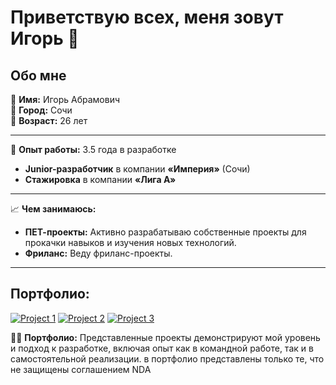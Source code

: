 # Приветствую всех, меня зовут Игорь 👋
## Обо мне

👤 **Имя:** Игорь Абрамович  
📍 **Город:** Сочи  
🎂 **Возраст:** 26 лет  

---

💼 **Опыт работы:** 3.5 года в разработке  
- **Junior-разработчик** в компании **«Империя»** (Сочи)  
- **Стажировка** в компании **«Лига А»**

---

📈 **Чем занимаюсь:**
- **ПЕТ-проекты:** Активно разрабатываю собственные проекты для прокачки навыков и изучения новых технологий.
- **Фриланс:** Веду фриланс-проекты.

---


## Портфолио:

[![Project 1](https://via.placeholder.com/150)](https://lnkcode.github.io/chess/chess-build/)
[![Project 2](https://via.placeholder.com/150)](https://lnkcode.github.io/Cat-Energy/)
[![Project 3](https://via.placeholder.com/150)](https://lnkcode.github.io/1851473-device-36/)

👨‍💻 **Портфолио:** Представленные проекты демонстрируют мой уровень и подход к разработке, включая опыт как в командной работе, так и в самостоятельной реализации. в портфолио представлены только те, что не защищены соглашением NDA
